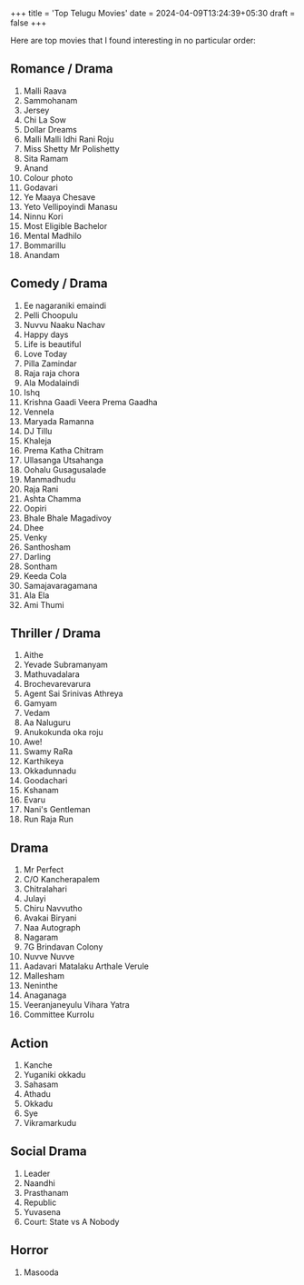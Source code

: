 +++
title = 'Top Telugu Movies'
date = 2024-04-09T13:24:39+05:30
draft = false
+++

Here are top movies that I found interesting in no particular order:

## Romance / Drama

1. Malli Raava
2. Sammohanam
3. Jersey
4. Chi La Sow
5. Dollar Dreams
6. Malli Malli Idhi Rani Roju
7. Miss Shetty Mr Polishetty
8. Sita Ramam
9. Anand
10. Colour photo
11. Godavari
12. Ye Maaya Chesave
13. Yeto Vellipoyindi Manasu
14. Ninnu Kori
15. Most Eligible Bachelor
16. Mental Madhilo
17. Bommarillu
18. Anandam

## Comedy / Drama

1. Ee nagaraniki emaindi
2. Pelli Choopulu
3. Nuvvu Naaku Nachav
4. Happy days
5. Life is beautiful
6. Love Today
7. Pilla Zamindar
8. Raja raja chora
9. Ala Modalaindi
10. Ishq
11. Krishna Gaadi Veera Prema Gaadha
12. Vennela
13. Maryada Ramanna
14. DJ Tillu
15. Khaleja
16. Prema Katha Chitram
17. Ullasanga Utsahanga
18. Oohalu Gusagusalade
19. Manmadhudu
20. Raja Rani
21. Ashta Chamma
22. Oopiri
23. Bhale Bhale Magadivoy
24. Dhee
25. Venky
26. Santhosham
27. Darling
28. Sontham
29. Keeda Cola
30. Samajavaragamana
31. Ala Ela
32. Ami Thumi

## Thriller / Drama

1. Aithe
2. Yevade Subramanyam
3. Mathuvadalara
4. Brochevarevarura
5. Agent Sai Srinivas Athreya
6. Gamyam
7. Vedam
8. Aa Naluguru
9. Anukokunda oka roju
10. Awe!
11. Swamy RaRa
12. Karthikeya
13. Okkadunnadu
14. Goodachari
15. Kshanam
16. Evaru
17. Nani's Gentleman
18. Run Raja Run

## Drama

1. Mr Perfect
2. C/O Kancherapalem
3. Chitralahari
4. Julayi
5. Chiru Navvutho
6. Avakai Biryani
7. Naa Autograph
8. Nagaram
9. 7G Brindavan Colony
10. Nuvve Nuvve
11. Aadavari Matalaku Arthale Verule
12. Mallesham
13. Neninthe
14. Anaganaga
15. Veeranjaneyulu Vihara Yatra
16. Committee Kurrolu

## Action

1. Kanche
2. Yuganiki okkadu
3. Sahasam
4. Athadu
5. Okkadu
6. Sye
7. Vikramarkudu

## Social Drama

1. Leader
2. Naandhi
3. Prasthanam
4. Republic
5. Yuvasena
6. Court: State vs A Nobody

## Horror

1. Masooda
